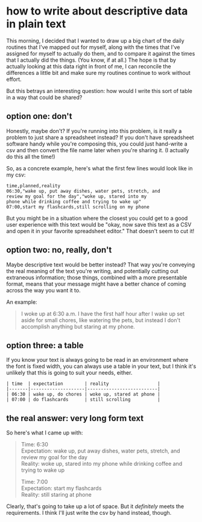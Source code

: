 # how to write about descriptive data in plain text

This morning, I decided that I wanted to draw up a big chart of the daily routines that I've mapped out for myself, along with the times that I've assigned for myself to actually do them, and to compare it against the times that I actually did the things.  (You know, if at all.)  The hope is that by actually looking at this data right in front of me, I can reconcile the differences a little bit and make sure my routines continue to work without effort.

But this betrays an interesting question:  how would I write this sort of table in a way that could be shared?

## option one: don't

Honestly, maybe don't?  If you're running into this problem, is it really a problem to just share a spreadsheet instead?  If you don't have spreadsheet software handy while you're composing this, you could just hand-write a csv and then convert the file name later when you're sharing it.  (I actually do this all the time!)

So, as a concrete example, here's what the first few lines would look like in my csv:
<!-- I know this is messed up, but I wrote this when I didn't have a lot of time to actually fix the code block display here, so I'm leaving it.  Sorry! -->
```
time,planned,reality
06:30,"wake up, put away dishes, water pets, stretch, and
review my goal for the day","woke up, stared into my
phone while drinking coffee and trying to wake up"
07:00,start my flashcards,still scrolling on my phone
```

But you might be in a situation where the closest you could get to a good user experience with this text would be "okay, now save this text as a CSV and open it in your favorite spreadsheet editor."  That doesn't seem to cut it!

## option two:  no, really, don't

Maybe descriptive text would be better instead?  That way you're conveying the real meaning of the text you're writing, and potentially cutting out extraneous information; those things, combined with a more presentable format, means that your message might have a better chance of coming across the way you want it to.

An example:

> I woke up at 6:30 a.m.  I have the first half hour after I wake up set aside for small chores, like watering the pets, but instead I don't accomplish anything but staring at my phone.

## option three:  a table

If you know your text is always going to be read in an environment where the font is fixed width, you can always use a table in your text, but I think it's unlikely that this is going to suit your needs, either.

```
| time  | expectation        | reality                  |
|-------|--------------------|--------------------------|
| 06:30 | wake up, do chores | woke up, stared at phone |
| 07:00 | do flashcards      | still scrolling          |
```

## the real answer:  very long form text

So here's what I came up with:

> Time: 6:30  
> Expectation:  wake up, put away dishes, water pets, stretch, and review my goal for the day  
> Reality:  woke up, stared into my phone while drinking coffee and trying to wake up  
>  
> Time: 7:00  
> Expectation:  start my flashcards  
> Reality:  still staring at phone

Clearly, that's going to take up a lot of space. But it _definitely_ meets the requirements.  I think I'll just write the csv by hand instead, though.
